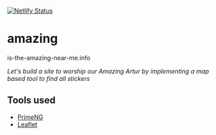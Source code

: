 [![Netlify Status](https://api.netlify.com/api/v1/badges/620920dc-6a06-4b1d-8cbe-cd873efd8e9c/deploy-status)](https://app.netlify.com/sites/is-the-amazing-near-me/deploys)


# amazing
is-the-amazing-near-me.info

*Let's build a site to worship our Amazing Artur by implementing a map based tool to find all stickers*

## Tools used
* [PrimeNG](https://primeng.org/)
* [Leaflet](https://github.com/bluehalo/ngx-leaflet)

